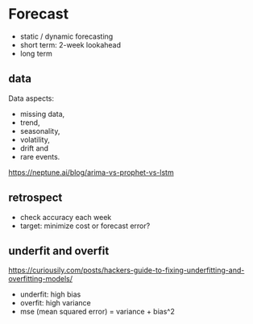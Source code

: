 # Forecast
- static / dynamic forecasting
- short term: 2-week lookahead
- long term

## data
Data aspects:
- missing data,
- trend,
- seasonality,
- volatility,
- drift and
- rare events.

https://neptune.ai/blog/arima-vs-prophet-vs-lstm

## retrospect
- check accuracy each week
- target: minimize cost or forecast error?

## underfit and overfit
https://curiousily.com/posts/hackers-guide-to-fixing-underfitting-and-overfitting-models/

- underfit: high bias
- overfit: high variance
- mse (mean squared error) = variance + bias^2
